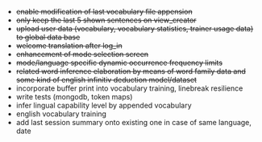 - <s>enable modification of last vocabulary file appension</s>
- <s>only keep the last 5 shown sentences on view_creator</s>
- <s>upload user data (vocabulary, vocabulary statistics, trainer usage data) to global data base</s>
- <s>welcome translation after log_in</s>
- <s>enhancement of mode selection screen</s>
- <s>mode/language specific dynamic occurrence frequency limits</s>
- <s>related word inference elaboration by means of word family data and some kind of english infinitiv deduction model/dataset</s>
- incorporate buffer print into vocabulary training, linebreak resilience
- write tests (mongodb, token maps)
- infer lingual capability level by appended vocabulary
- english vocabulary training
- add last session summary onto existing one in case of same language, date
